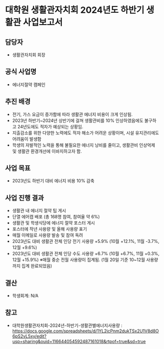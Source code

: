 대학원 생활관자치회 2024년도 하반기 생활관 사업보고서
===

## 담당자
- 생활관자치회 회장 

## 공식 사업명
- 에너지절약 캠페인

## 추진 배경
- 전기, 가스 요금이 증가함에 따라 생활관 에너지 비용이 크게 인상됨.
- 2023년 하반기~2024년 상반기에 걸쳐 생활관비를 10% 인상하였음에도 불구하고 24년도에도 적자가 예상되는 상황임.
- 지출감소를 위한 다양한 노력에도 적자 해소가 어려운 상황이며, 시설 유지관리에도 어려움이 발생함
- 학생의 자발적인 노력을 통해 불필요한 에너지 낭비를 줄이고, 생활관비 인상억제 및 생활관 환경개선에 이바지하고자 함.

## 사업 목표
- 2023년도 하반기 대비 에너지 비용 10% 감축

## 사업 진행 결과
- 생활관 내 에너지 절약 팁 게시
- 단열 에어캡 배포 (총 168명 참여, 참여율 약 6%)
- 생활관 및 학생식당에 에너지 절약 포스터 게시
- 포스터에 작년 사용량 및 올해 사용량 표기
- 매월 이메일로 사용량 발송 및 참여 독려
- 2023년도 대비 생활관 전체 인당 전기 사용량 +5.9%  (10월 +12.1%, 11월 -3.7%, 12월 +9.6%)
- 2023년도 대비 생활관 전체 인당 수도 사용량 +6.7% (10월 +6.7%, 11월 +0.3%, 12월 +15.9%)
※매월 중순 전월 사용량이 집계됨. (1월 20일 기준 10~12월 사용량까지 집계 완료되었음)

## 결산
- 학생회계: N/A

## 참고
- 대학원생활관자치회-2024년-하반기-생활관별에너지사용량 : https://docs.google.com/spreadsheets/d/1YL2jcPnm2dukTSx2U1V8d8O6pS2vL5xy/edit?usp=sharing&ouid=116644054592487161018&rtpof=true&sd=true
